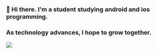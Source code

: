### 👋 Hi there. I'm a student studying android and ios programming.
###    As technology advances, I hope to grow together.
<img src="https://img.shields.io/badge/Android-3DDC84?style=flat-square&logo=Android&logoColor=white"/>

<!--
**Characterful/Characterful** is a ✨ _special_ ✨ repository because its `README.md` (this file) appears on your GitHub profile.

Here are some ideas to get you started:

- 🔭 I’m currently working on ...
- 🌱 I’m currently learning ...
- 👯 I’m looking to collaborate on ...
- 🤔 I’m looking for help with ...
- 💬 Ask me about ...
- 📫 How to reach me: ...
- 😄 Pronouns: ...
- ⚡ Fun fact: ...
-->
